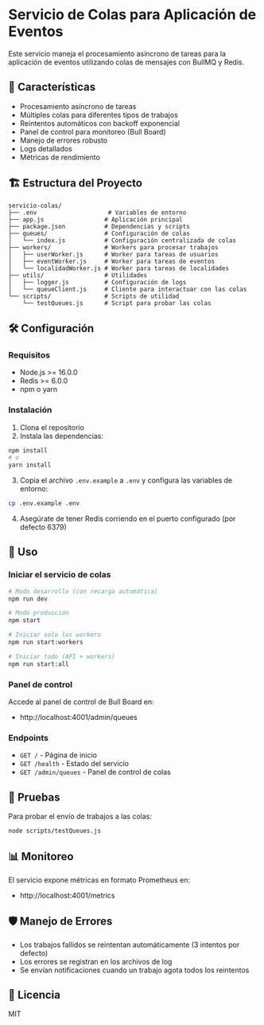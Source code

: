 # Servicio de Colas para Aplicación de Eventos

Este servicio maneja el procesamiento asíncrono de tareas para la aplicación de eventos utilizando colas de mensajes con BullMQ y Redis.

## 🚀 Características

- Procesamiento asíncrono de tareas
- Múltiples colas para diferentes tipos de trabajos
- Reintentos automáticos con backoff exponencial
- Panel de control para monitoreo (Bull Board)
- Manejo de errores robusto
- Logs detallados
- Métricas de rendimiento

## 🏗️ Estructura del Proyecto

```
servicio-colas/
├── .env                    # Variables de entorno
├── app.js                 # Aplicación principal
├── package.json           # Dependencias y scripts
├── queues/                # Configuración de colas
│   └── index.js           # Configuración centralizada de colas
├── workers/               # Workers para procesar trabajos
│   ├── userWorker.js      # Worker para tareas de usuarios
│   ├── eventWorker.js     # Worker para tareas de eventos
│   └── localidadWorker.js # Worker para tareas de localidades
├── utils/                 # Utilidades
│   ├── logger.js          # Configuración de logs
│   └── queueClient.js     # Cliente para interactuar con las colas
└── scripts/               # Scripts de utilidad
    └── testQueues.js      # Script para probar las colas
```

## 🛠️ Configuración

### Requisitos

- Node.js >= 16.0.0
- Redis >= 6.0.0
- npm o yarn

### Instalación

1. Clona el repositorio
2. Instala las dependencias:

```bash
npm install
# o
yarn install
```

3. Copia el archivo `.env.example` a `.env` y configura las variables de entorno:

```bash
cp .env.example .env
```

4. Asegúrate de tener Redis corriendo en el puerto configurado (por defecto 6379)

## 🚦 Uso

### Iniciar el servicio de colas

```bash
# Modo desarrollo (con recarga automática)
npm run dev

# Modo producción
npm start

# Iniciar solo los workers
npm run start:workers

# Iniciar todo (API + workers)
npm run start:all
```

### Panel de control

Accede al panel de control de Bull Board en:
- http://localhost:4001/admin/queues

### Endpoints

- `GET /` - Página de inicio
- `GET /health` - Estado del servicio
- `GET /admin/queues` - Panel de control de colas

## 🧪 Pruebas

Para probar el envío de trabajos a las colas:

```bash
node scripts/testQueues.js
```

## 📊 Monitoreo

El servicio expone métricas en formato Prometheus en:
- http://localhost:4001/metrics

## 🛡️ Manejo de Errores

- Los trabajos fallidos se reintentan automáticamente (3 intentos por defecto)
- Los errores se registran en los archivos de log
- Se envían notificaciones cuando un trabajo agota todos los reintentos

## 📝 Licencia

MIT
